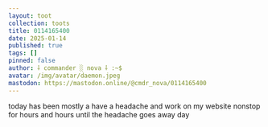 ```yaml
---
layout: toot
collection: toots
title: 0114165400
date: 2025-01-14
published: true
tags: []
pinned: false
author: ⸸ commander ░ nova ⸸ :~$
avatar: /img/avatar/daemon.jpeg
mastodon: https://mastodon.online/@cmdr_nova/0114165400
---
```


today has been mostly a have a headache and work on my website nonstop for hours and hours until the headache goes away day
